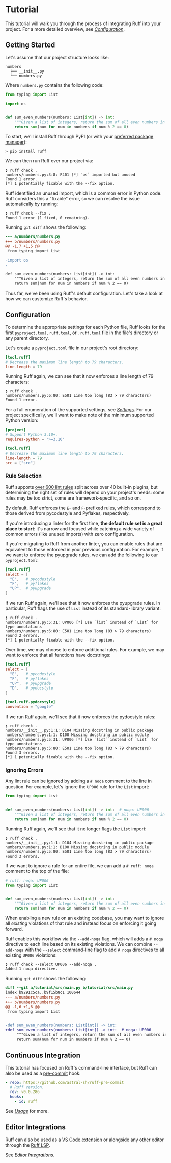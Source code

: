 # Tutorial

This tutorial will walk you through the process of integrating Ruff into your project. For a more
detailed overview, see [_Configuration_](configuration.md).

## Getting Started

Let's assume that our project structure looks like:

```text
numbers
  ├── __init__.py
  └── numbers.py
```

Where `numbers.py` contains the following code:

```py
from typing import List

import os


def sum_even_numbers(numbers: List[int]) -> int:
    """Given a list of integers, return the sum of all even numbers in the list."""
    return sum(num for num in numbers if num % 2 == 0)
```

To start, we'll install Ruff through PyPI (or with your [preferred package manager](installation.md)):

```shell
> pip install ruff
```

We can then run Ruff over our project via:

```shell
❯ ruff check .
numbers/numbers.py:3:8: F401 [*] `os` imported but unused
Found 1 error.
[*] 1 potentially fixable with the --fix option.
```

Ruff identified an unused import, which is a common error in Python code. Ruff considers this a
"fixable" error, so we can resolve the issue automatically by running:

```shell
❯ ruff check --fix .
Found 1 error (1 fixed, 0 remaining).
```

Running `git diff` shows the following:

```diff
--- a/numbers/numbers.py
+++ b/numbers/numbers.py
@@ -1,7 +1,5 @@
 from typing import List

-import os
-

def sum_even_numbers(numbers: List[int]) -> int:
    """Given a list of integers, return the sum of all even numbers in the list."""
    return sum(num for num in numbers if num % 2 == 0)
```

Thus far, we've been using Ruff's default configuration. Let's take a look at how we can customize
Ruff's behavior.

## Configuration

To determine the appropriate settings for each Python file, Ruff looks for the first
`pyproject.toml`, `ruff.toml`, or `.ruff.toml` file in the file's directory or any parent directory.

Let's create a `pyproject.toml` file in our project's root directory:

```toml
[tool.ruff]
# Decrease the maximum line length to 79 characters.
line-length = 79
```

Running Ruff again, we can see that it now enforces a line length of 79 characters:

```shell
❯ ruff check .
numbers/numbers.py:6:80: E501 Line too long (83 > 79 characters)
Found 1 error.
```

For a full enumeration of the supported settings, see [_Settings_](settings.md). For our project
specifically, we'll want to make note of the minimum supported Python version:

```toml
[project]
# Support Python 3.10+.
requires-python = ">=3.10"

[tool.ruff]
# Decrease the maximum line length to 79 characters.
line-length = 79
src = ["src"]
```

### Rule Selection

Ruff supports [over 600 lint rules](rules.md) split across over 40 built-in plugins, but
determining the right set of rules will depend on your project's needs: some rules may be too
strict, some are framework-specific, and so on.

By default, Ruff enforces the `E`- and `F`-prefixed rules, which correspond to those derived from
pycodestyle and Pyflakes, respectively.

If you're introducing a linter for the first time, **the default rule set is a great place to
start**: it's narrow and focused while catching a wide variety of common errors (like unused
imports) with zero configuration.

If you're migrating to Ruff from another linter, you can enable rules that are equivalent to
those enforced in your previous configuration. For example, if we want to enforce the pyupgrade
rules, we can add the following to our `pyproject.toml`:

```toml
[tool.ruff]
select = [
  "E",   # pycodestyle
  "F",   # pyflakes
  "UP",  # pyupgrade
]
```

If we run Ruff again, we'll see that it now enforces the pyupgrade rules. In particular, Ruff flags
the use of `List` instead of its standard-library variant:

```shell
❯ ruff check .
numbers/numbers.py:5:31: UP006 [*] Use `list` instead of `List` for type annotations
numbers/numbers.py:6:80: E501 Line too long (83 > 79 characters)
Found 2 errors.
[*] 1 potentially fixable with the --fix option.
```

Over time, we may choose to enforce additional rules. For example, we may want to enforce that
all functions have docstrings:

```toml
[tool.ruff]
select = [
  "E",   # pycodestyle
  "F",   # pyflakes
  "UP",  # pyupgrade
  "D",   # pydocstyle
]

[tool.ruff.pydocstyle]
convention = "google"
```

If we run Ruff again, we'll see that it now enforces the pydocstyle rules:

```shell
❯ ruff check .
numbers/__init__.py:1:1: D104 Missing docstring in public package
numbers/numbers.py:1:1: D100 Missing docstring in public module
numbers/numbers.py:5:31: UP006 [*] Use `list` instead of `List` for type annotations
numbers/numbers.py:5:80: E501 Line too long (83 > 79 characters)
Found 3 errors.
[*] 1 potentially fixable with the --fix option.
```

### Ignoring Errors

Any lint rule can be ignored by adding a `# noqa` comment to the line in question. For example,
let's ignore the `UP006` rule for the `List` import:

```py
from typing import List


def sum_even_numbers(numbers: List[int]) -> int:  # noqa: UP006
    """Given a list of integers, return the sum of all even numbers in the list."""
    return sum(num for num in numbers if num % 2 == 0)
```

Running Ruff again, we'll see that it no longer flags the `List` import:

```shell
❯ ruff check .
numbers/__init__.py:1:1: D104 Missing docstring in public package
numbers/numbers.py:1:1: D100 Missing docstring in public module
numbers/numbers.py:5:80: E501 Line too long (83 > 79 characters)
Found 3 errors.
```

If we want to ignore a rule for an entire file, we can add a `# ruff: noqa` comment to the top of
the file:

```py
# ruff: noqa: UP006
from typing import List


def sum_even_numbers(numbers: List[int]) -> int:
    """Given a list of integers, return the sum of all even numbers in the list."""
    return sum(num for num in numbers if num % 2 == 0)
```

When enabling a new rule on an existing codebase, you may want to ignore all _existing_
violations of that rule and instead focus on enforcing it going forward.

Ruff enables this workflow via the `--add-noqa` flag, which will adds a `# noqa` directive to each
line based on its existing violations. We can combine `--add-noqa` with the `--select` command-line
flag to add `# noqa` directives to all existing `UP006` violations:

```shell
❯ ruff check --select UP006 --add-noqa .
Added 1 noqa directive.
```

Running `git diff` shows the following:

```diff
diff --git a/tutorial/src/main.py b/tutorial/src/main.py
index b9291c5ca..b9f15b8c1 100644
--- a/numbers/numbers.py
+++ b/numbers/numbers.py
@@ -1,6 +1,6 @@
 from typing import List


-def sum_even_numbers(numbers: List[int]) -> int:
+def sum_even_numbers(numbers: List[int]) -> int:  # noqa: UP006
     """Given a list of integers, return the sum of all even numbers in the list."""
     return sum(num for num in numbers if num % 2 == 0)
```

## Continuous Integration

This tutorial has focused on Ruff's command-line interface, but Ruff can also be used as a
[pre-commit](https://pre-commit.com) hook:

```yaml
- repo: https://github.com/astral-sh/ruff-pre-commit
  # Ruff version.
  rev: v0.0.286
  hooks:
    - id: ruff
```

See [_Usage_](usage.md) for more.

## Editor Integrations

Ruff can also be used as a [VS Code extension](https://github.com/astral-sh/ruff-vscode) or
alongside any other editor through the [Ruff LSP](https://github.com/astral-sh/ruff-lsp).

See [_Editor Integrations_](editor-integrations.md).
